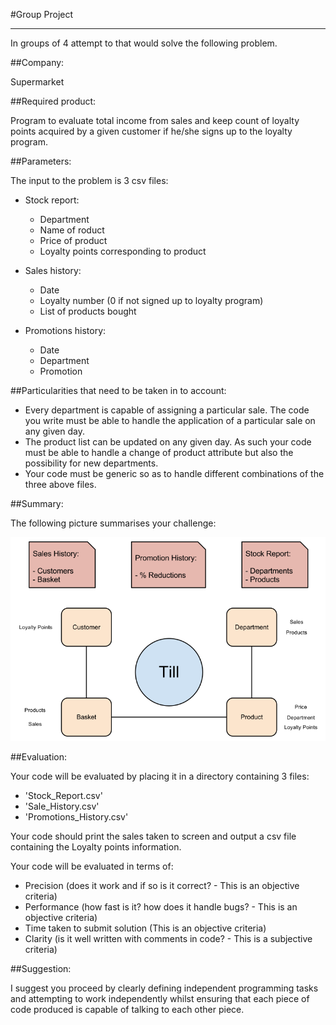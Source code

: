 #Group Project

---

In groups of 4 attempt to that would solve the following problem.

##Company:

Supermarket

##Required product:

Program to evaluate total income from sales and keep count of loyalty points acquired by a given customer if he/she signs up to the loyalty program.

##Parameters:

The input to the problem is 3 csv files:

- Stock report:

    - Department
    - Name of roduct
    - Price of product
    - Loyalty points corresponding to product

- Sales history:

    - Date
    - Loyalty number (0 if not signed up to loyalty program)
    - List of products bought

- Promotions history:

    - Date
    - Department
    - Promotion

##Particularities that need to be taken in to account:

- Every department is capable of assigning a particular sale. The code you write must be able to handle the application of a particular sale on any given day.
- The product list can be updated on any given day. As such your code must be able to handle a change of product attribute but also the possibility for new departments.
- Your code must be generic so as to handle different combinations of the three above files.

##Summary:

The following picture summarises your challenge:

![The underlying structure](https://github.com/drvinceknight/Intro_to_Object_Orientated_Programming_With_Python/blob/master/Challenge/Supermarket_Challenge.png?raw=true)

##Evaluation:

Your code will be evaluated by placing it in a directory containing 3 files:

- 'Stock_Report.csv'
- 'Sale_History.csv'
- 'Promotions_History.csv'

Your code should print the sales taken to screen and output a csv file containing the Loyalty points information.

Your code will be evaluated in terms of:

- Precision (does it work and if so is it correct? - This is an objective criteria)
- Performance (how fast is it? how does it handle bugs? - This is an objective criteria)
- Time taken to submit solution (This is an objective criteria)
- Clarity (is it well written with comments in code? - This is a subjective criteria)

##Suggestion:

I suggest you proceed by clearly defining independent programming tasks and attempting to work independently whilst ensuring that each piece of code produced is capable of talking to each other piece.

